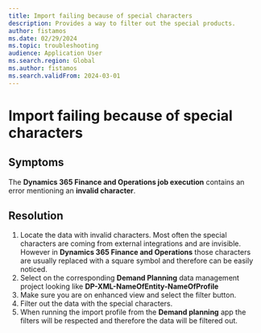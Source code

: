 ```yaml
---
title: Import failing because of special characters
description: Provides a way to filter out the special products.
author: fistamos
ms.date: 02/29/2024
ms.topic: troubleshooting
audience: Application User
ms.search.region: Global
ms.author: fistamos
ms.search.validFrom: 2024-03-01
---
```


# Import failing because of special characters

## Symptoms

The **Dynamics 365 Finance and Operations job execution** contains an error mentioning an **invalid character**.

## Resolution

1. Locate the data with invalid characters. Most often the special characters are coming from external integrations and are invisible. However in  **Dynamics 365 Finance and Operations** those characters are usually replaced with a square symbol and therefore can be easily noticed.
2. Select on the corresponding **Demand Planning** data management project looking like **DP-XML-NameOfEntity-NameOfProfile**
3. Make sure you are on enhanced view and select the filter button.
4. Filter out the data with the special characters.
5. When running the import profile from the **Demand planning** app the filters will be respected and therefore the data will be filtered out.
